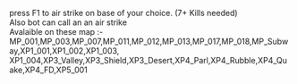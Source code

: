 press F1 to air strike on base of your choice. (7+ Kills needed)</br>
Also bot can call an an air strike</br>
Avalaible on these map :-</br>
MP_001,MP_003,MP_007,MP_011,MP_012,MP_013,MP_017,MP_018,MP_Subway,XP1_001,XP1_002,XP1_003,
XP1_004,XP3_Valley,XP3_Shield,XP3_Desert,XP4_Parl,XP4_Rubble,XP4_Quake,XP4_FD,XP5_001
